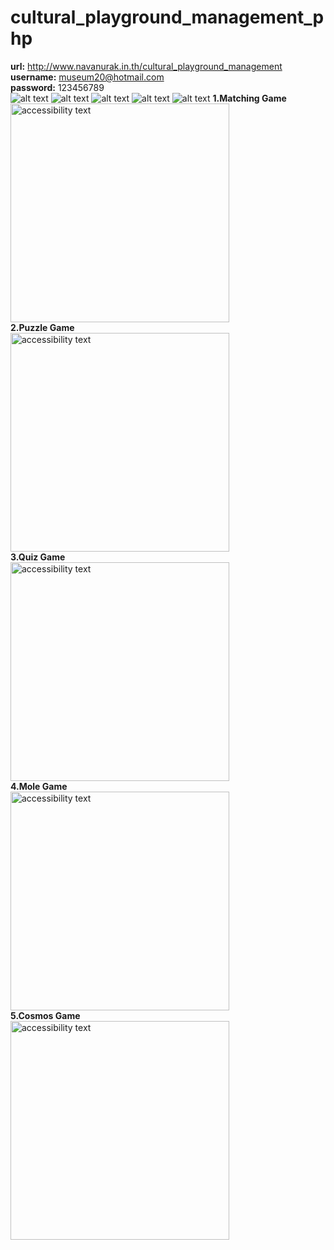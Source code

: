 # cultural_playground_management_php
<b>url:</b> http://www.navanurak.in.th/cultural_playground_management <br>
<b>username:</b> museum20@hotmail.com <br>
<b>password:</b> 123456789 <br>
![alt text](https://github.com/Jesdakorns/cultural_playground_management_php/blob/master/illustration/Screenshot%20(124).png?raw=true)
![alt text](https://github.com/Jesdakorns/cultural_playground_management_php/blob/master/illustration/Screenshot%20(125).png?raw=true)
![alt text](https://github.com/Jesdakorns/cultural_playground_management_php/blob/master/illustration/Screenshot%20(126).png?raw=true)
![alt text](https://github.com/Jesdakorns/cultural_playground_management_php/blob/master/illustration/Screenshot%20(127).png?raw=true)
![alt text](https://github.com/Jesdakorns/cultural_playground_management_php/blob/master/illustration/Screenshot%20(128).png?raw=true)
<b>1.Matching Game</b> <br>
<img src="https://github.com/Jesdakorns/cultural_playground_management_php/blob/master/illustration/Screenshot%20(1).jpg" width="350" alt="accessibility text"><br>
<b>2.Puzzle Game</b><br>
<img src="https://github.com/Jesdakorns/cultural_playground_management_php/blob/master/illustration/Screenshot%20(2).jpg" width="350" alt="accessibility text"><br>
<b>3.Quiz Game</b><br>
<img src="https://github.com/Jesdakorns/cultural_playground_management_php/blob/master/illustration/Screenshot%20(3).jpg" width="350" alt="accessibility text"><br>
<b>4.Mole Game</b><br>
<img src="https://github.com/Jesdakorns/cultural_playground_management_php/blob/master/illustration/Screenshot%20(4).jpg" width="350" alt="accessibility text"><br>
<b>5.Cosmos Game</b><br>
<img src="https://github.com/Jesdakorns/cultural_playground_management_php/blob/master/illustration/Screenshot%20(5).jpg" width="350" alt="accessibility text"><br>
